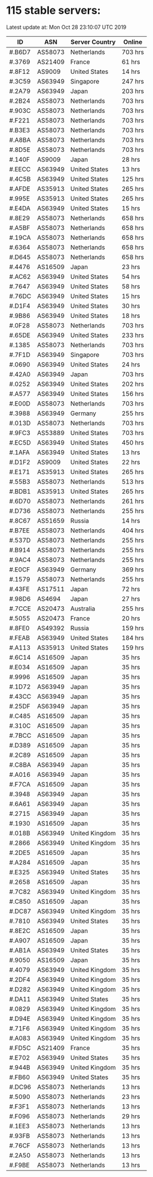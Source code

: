 # 115 stable servers:

Latest update at: Mon Oct 28 23:10:07 UTC 2019

| ID | ASN | Server Country | Online |
| -- | --- | -------------- | ------ |
| #.B6D7 | AS58073 | Netherlands | 703 hrs |
| #.3769 | AS21409 | France | 61 hrs |
| #.8F12 | AS9009 | United States | 14 hrs |
| #.3C59 | AS63949 | Singapore | 247 hrs |
| #.2A79 | AS63949 | Japan | 203 hrs |
| #.2B24 | AS58073 | Netherlands | 703 hrs |
| #.903C | AS58073 | Netherlands | 703 hrs |
| #.F221 | AS58073 | Netherlands | 703 hrs |
| #.B3E3 | AS58073 | Netherlands | 703 hrs |
| #.A8BA | AS58073 | Netherlands | 703 hrs |
| #.8D5E | AS58073 | Netherlands | 703 hrs |
| #.140F | AS9009 | Japan | 28 hrs |
| #.EECC | AS63949 | United States | 13 hrs |
| #.4C5B | AS63949 | United States | 125 hrs |
| #.AFDE | AS35913 | United States | 265 hrs |
| #.995E | AS35913 | United States | 265 hrs |
| #.E4DA | AS63949 | United States | 15 hrs |
| #.8E29 | AS58073 | Netherlands | 658 hrs |
| #.A5BF | AS58073 | Netherlands | 658 hrs |
| #.19CA | AS58073 | Netherlands | 658 hrs |
| #.6364 | AS58073 | Netherlands | 658 hrs |
| #.D645 | AS58073 | Netherlands | 658 hrs |
| #.4476 | AS16509 | Japan | 23 hrs |
| #.AC62 | AS63949 | United States | 54 hrs |
| #.7647 | AS63949 | United States | 58 hrs |
| #.76DC | AS63949 | United States | 15 hrs |
| #.D1F4 | AS63949 | United States | 30 hrs |
| #.9B86 | AS63949 | United States | 18 hrs |
| #.0F28 | AS58073 | Netherlands | 703 hrs |
| #.65DE | AS63949 | United States | 233 hrs |
| #.1385 | AS58073 | Netherlands | 703 hrs |
| #.7F1D | AS63949 | Singapore | 703 hrs |
| #.0690 | AS63949 | United States | 24 hrs |
| #.42A0 | AS63949 | Japan | 703 hrs |
| #.0252 | AS63949 | United States | 202 hrs |
| #.A577 | AS63949 | United States | 156 hrs |
| #.E00D | AS58073 | Netherlands | 703 hrs |
| #.3988 | AS63949 | Germany | 255 hrs |
| #.013D | AS58073 | Netherlands | 703 hrs |
| #.9FC3 | AS53889 | United States | 703 hrs |
| #.EC5D | AS63949 | United States | 450 hrs |
| #.1AFA | AS63949 | United States | 13 hrs |
| #.D1F2 | AS9009 | United States | 22 hrs |
| #.E171 | AS35913 | United States | 265 hrs |
| #.55B3 | AS58073 | Netherlands | 513 hrs |
| #.BDB1 | AS35913 | United States | 265 hrs |
| #.6D70 | AS58073 | Netherlands | 261 hrs |
| #.D736 | AS58073 | Netherlands | 255 hrs |
| #.8C67 | AS51659 | Russia | 14 hrs |
| #.B7EE | AS58073 | Netherlands | 404 hrs |
| #.537D | AS58073 | Netherlands | 255 hrs |
| #.B914 | AS58073 | Netherlands | 255 hrs |
| #.9AC4 | AS58073 | Netherlands | 255 hrs |
| #.E0CF | AS63949 | Germany | 369 hrs |
| #.1579 | AS58073 | Netherlands | 255 hrs |
| #.43FE | AS17511 | Japan | 72 hrs |
| #.98D6 | AS4694 | Japan | 27 hrs |
| #.7CCE | AS20473 | Australia | 255 hrs |
| #.5055 | AS20473 | France | 20 hrs |
| #.8FE0 | AS49392 | Russia | 159 hrs |
| #.FEAB | AS63949 | United States | 184 hrs |
| #.A113 | AS35913 | United States | 159 hrs |
| #.6C14 | AS16509 | Japan | 35 hrs |
| #.E034 | AS16509 | Japan | 35 hrs |
| #.9996 | AS16509 | Japan | 35 hrs |
| #.1D72 | AS63949 | Japan | 35 hrs |
| #.43CC | AS63949 | Japan | 35 hrs |
| #.25DF | AS63949 | Japan | 35 hrs |
| #.C485 | AS16509 | Japan | 35 hrs |
| #.310C | AS16509 | Japan | 35 hrs |
| #.7BCC | AS16509 | Japan | 35 hrs |
| #.D389 | AS16509 | Japan | 35 hrs |
| #.2C89 | AS16509 | Japan | 35 hrs |
| #.C8BA | AS63949 | Japan | 35 hrs |
| #.A016 | AS63949 | Japan | 35 hrs |
| #.F7CA | AS16509 | Japan | 35 hrs |
| #.3948 | AS63949 | Japan | 35 hrs |
| #.6A61 | AS63949 | Japan | 35 hrs |
| #.2715 | AS63949 | Japan | 35 hrs |
| #.1930 | AS16509 | Japan | 35 hrs |
| #.018B | AS63949 | United Kingdom | 35 hrs |
| #.2866 | AS63949 | United Kingdom | 35 hrs |
| #.2DE5 | AS16509 | Japan | 35 hrs |
| #.A284 | AS16509 | Japan | 35 hrs |
| #.E325 | AS63949 | United States | 35 hrs |
| #.2658 | AS16509 | Japan | 35 hrs |
| #.7C82 | AS63949 | United Kingdom | 35 hrs |
| #.C850 | AS16509 | Japan | 35 hrs |
| #.DC87 | AS63949 | United Kingdom | 35 hrs |
| #.7810 | AS63949 | United States | 35 hrs |
| #.8E2C | AS16509 | Japan | 35 hrs |
| #.A907 | AS16509 | Japan | 35 hrs |
| #.AB1A | AS63949 | United States | 35 hrs |
| #.9050 | AS16509 | Japan | 35 hrs |
| #.4079 | AS63949 | United Kingdom | 35 hrs |
| #.2DF4 | AS63949 | United Kingdom | 35 hrs |
| #.D282 | AS63949 | United Kingdom | 35 hrs |
| #.DA11 | AS63949 | United States | 35 hrs |
| #.0829 | AS63949 | United Kingdom | 35 hrs |
| #.D94E | AS63949 | United Kingdom | 35 hrs |
| #.71F6 | AS63949 | United Kingdom | 35 hrs |
| #.A083 | AS63949 | United Kingdom | 35 hrs |
| #.FD5C | AS21409 | France | 35 hrs |
| #.E702 | AS63949 | United States | 35 hrs |
| #.944B | AS63949 | United Kingdom | 35 hrs |
| #.FB60 | AS63949 | United States | 35 hrs |
| #.DC96 | AS58073 | Netherlands | 13 hrs |
| #.5090 | AS58073 | Netherlands | 23 hrs |
| #.F3F1 | AS58073 | Netherlands | 13 hrs |
| #.F096 | AS58073 | Netherlands | 29 hrs |
| #.1EE3 | AS58073 | Netherlands | 13 hrs |
| #.93FB | AS58073 | Netherlands | 13 hrs |
| #.76CF | AS58073 | Netherlands | 13 hrs |
| #.2A50 | AS58073 | Netherlands | 13 hrs |
| #.F9BE | AS58073 | Netherlands | 13 hrs |

